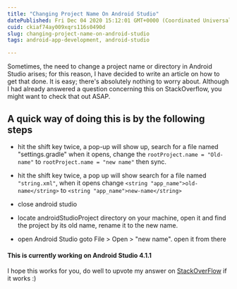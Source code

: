 ```yaml
---
title: "Changing Project Name On Android Studio"
datePublished: Fri Dec 04 2020 15:12:01 GMT+0000 (Coordinated Universal Time)
cuid: ckiaf74ay009xqrs116s0490d
slug: changing-project-name-on-android-studio
tags: android-app-development, android-studio

---
```


Sometimes, the need to change a project name or directory in Android Studio arises; for this reason, I have decided to write an article on how to get that done. It is easy; there's absolutely nothing to worry about. Although I had already answered a question concerning this on StackOverflow, you might want to check that out ASAP.

## A quick way of doing this is by the following steps

* hit the shift key twice, a pop-up will show up, search for a file named "settings.gradle" when it opens, change the `rootProject.name = "Old-name"` to `rootProject.name = "new name"` then sync.
    
* hit the shift key twice, a pop up will show search for a file named `"string.xml"`, when it opens change `<string "app_name">old-name</string>` to `<string "app_name">new-name</string>`
    
* close android studio
    
* locate androidStudioProject directory on your machine, open it and find the project by its old name, rename it to the new name.
    
* open Android Studio goto File &gt; Open &gt; "new name". open it from there
    

#### This is currently working on Android Studio 4.1.1

I hope this works for you, do well to upvote my answer on [StackOverFlow](https://stackoverflow.com/a/64935048/12002890) if it works :)